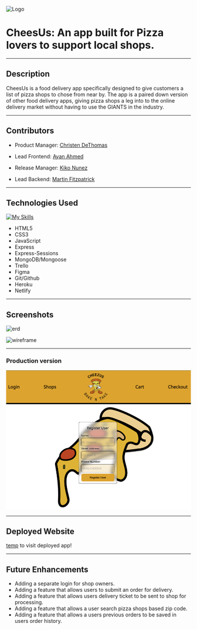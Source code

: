 ![Logo](https://i.imgur.com/ckLPBCK.png)
# CheesUs: An app built for Pizza lovers to support local shops.
***
## Description
CheesUs is a food delivery app specifically designed to give customers a list of pizza shops to chose from near by. The app is a paired down version of other food delivery apps, giving pizza shops a leg into to the online delivery market without having to use the GIANTS in the industry.
***
## Contributors 
* Product Manager: [Christen DeThomas](https://github.com/christendd)

* Lead Frontend: [Ayan Ahmed](https://github.com/AyanA1992)

* Release Manager: [Kiko Nunez](https://github.com/kiko-nunez)

* Lead Backend: [Martin Fitzpatrick](https://github.com/krsnamara)
***
## Technologies Used

[![My Skills](https://skillicons.dev/icons?i=vscode,js,html,css,git,github,nodejs,express,mongodb,heroku,figma,netlify&perline=4)](https://skillicons.dev)

- HTML5
- CSS3
- JavaScript
- Express
- Express-Sessions
- MongoDB/Mongoose
- Trello
- Figma
- Git/Github
- Heroku
- Netlify
***
## Screenshots
![erd](https://i.imgur.com/hm1e517.png)
<br>   

![wireframe](https://i.imgur.com/MYYT0ap.png)
<br>
***
### Production version

![production](/src/images/production.png)
***
## Deployed Website

[temp](https://project2forgeneralassembly.herokuapp.com/forgotten) to visit deployed app! 
***
## Future Enhancements
- Adding a separate login for shop owners.
- Adding a feature that allows users to submit an order for delivery.
- Adding a feature that allows users delivery ticket to be sent to shop for processing.
- Adding a feature that allows a user search pizza shops based zip code.
- Adding a feature that allows a users previous orders to be saved in users order history.